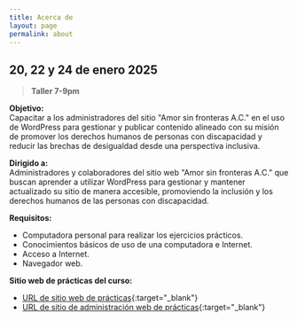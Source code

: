 ```yaml
---
title: Acerca de
layout: page
permalink: about
---
```


## 20, 22 y 24 de enero 2025

> **Taller 7-9pm**

**Objetivo:**  
Capacitar a los administradores del sitio "Amor sin fronteras A.C." en el uso de WordPress para gestionar y publicar contenido alineado con su misión de promover los derechos humanos de personas con discapacidad y reducir las brechas de desigualdad desde una perspectiva inclusiva.

**Dirigido a:**  
Administradores y colaboradores del sitio web "Amor sin fronteras A.C." que buscan aprender a utilizar WordPress para gestionar y mantener actualizado su sitio de manera accesible, promoviendo la inclusión y los derechos humanos de las personas con discapacidad.

**Requisitos:**  
- Computadora personal para realizar los ejercicios prácticos.
- Conocimientos básicos de uso de una computadora e Internet.
- Acceso a Internet.
- Navegador web.

**Sitio web de prácticas del curso:**
- [URL de sitio web de prácticas](https://cursos.mexicocentral.cloudapp.azure.com/curso/){:target="_blank"}
- [URL de sitio de administración web de prácticas](https://cursos.mexicocentral.cloudapp.azure.com/curso/wp-admin){:target="_blank"}
